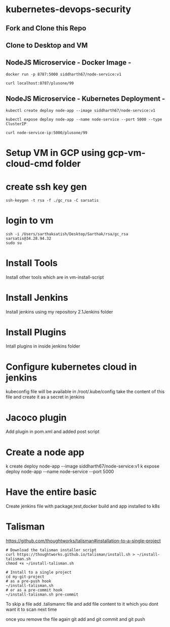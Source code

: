 # kubernetes-devops-security

## Fork and Clone this Repo

## Clone to Desktop and VM

## NodeJS Microservice - Docker Image -
`docker run -p 8787:5000 siddharth67/node-service:v1`

`curl localhost:8787/plusone/99`
 
## NodeJS Microservice - Kubernetes Deployment -
`kubectl create deploy node-app --image siddharth67/node-service:v1`

`kubectl expose deploy node-app --name node-service --port 5000 --type ClusterIP`

`curl node-service-ip:5000/plusone/99`

# Setup VM in GCP using gcp-vm-cloud-cmd folder
# create ssh key gen 
```t
ssh-keygen -t rsa -f ./gc_rsa -C sarsatis
```
# login to vm 
```t
ssh -i /Users/sarthaksatish/Desktop/Sarthak/rsa/gc_rsa sarsatis@34.28.94.32
sudo su
```

# Install Tools
Install other tools which are in vm-install-script

# Install Jenkins 

Install jenkins using my repository 2.1Jenkins folder

# Install Plugins
Intall plugins in inside jenkins folder

# Configure kubernetes cloud in jenkins
kubeconfig file will be available in
/root/.kube/config take the content of this file and create it as a secret in jenkins

# Jacoco plugin 
Add plugin in pom.xml and added post script

# Create a node app
k create deploy node-app --image siddharth67/node-service:v1
k expose deploy node-app --name node-service --port 5000

# Have the entire basic
Create jenkins file with package,test,docker build and app installed to k8s

# Talisman
https://github.com/thoughtworks/talisman#installation-to-a-single-project
```t
# Download the talisman installer script
curl https://thoughtworks.github.io/talisman/install.sh > ~/install-talisman.sh
chmod +x ~/install-talisman.sh
```

```t
# Install to a single project
cd my-git-project
# as a pre-push hook
~/install-talisman.sh
# or as a pre-commit hook
~/install-talisman.sh pre-commit
```

To skip a file add  .talismanrc file and add file content to it which you dont want it to scan next time

once you remove the file again git add and git commit and git push




